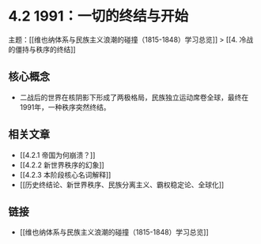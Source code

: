 # 4.2 1991：一切的终结与开始

主题：[[维也纳体系与民族主义浪潮的碰撞（1815-1848）学习总览]] > [[4. 冷战的僵持与秩序的终结]]

## 核心概念

- 二战后的世界在核阴影下形成了两极格局，民族独立运动席卷全球，最终在1991年，一种秩序突然终结。

## 相关文章

- [[4.2.1 帝国为何崩溃？]]
- [[4.2.2 新世界秩序的幻象]]
- [[4.2.3 本阶段核心名词解释]]
- [[历史终结论、新世界秩序、民族分离主义、霸权稳定论、全球化]]

## 链接

- [[维也纳体系与民族主义浪潮的碰撞（1815-1848）学习总览]]
